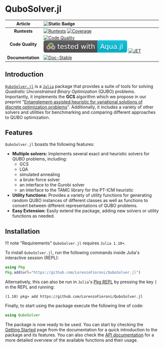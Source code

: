 # QuboSolver.jl

| **Article**       | ![Static Badge](https://img.shields.io/badge/DOI-10.48550%2FarXiv.2501.09078-blue?style=flat&logo=arXiv&link=https%3A%2F%2Fdoi.org%2F10.48550%2FarXiv.2501.09078) |
|:-----------------:|:-------------|
| **Runtests**      | [![Runtests][runtests-img]][runtests-url] [![Coverage][codecov-img]][codecov-url] |
| **Code Quality**  | [![Code Quality][code-quality-img]][code-quality-url] [![Aqua QA][aqua-img]][aqua-url] [![JET][jet-img]][jet-url] |
| **Documentation** | [![Doc-Stable][docs-stable-img]][docs-stable-url] |


[runtests-img]: https://github.com/LorenzoFioroni/QuboSolver.jl/actions/workflows/CI.yml/badge.svg?branch=main
[runtests-url]: https://github.com/LorenzoFioroni/QuboSolver.jl/actions/workflows/CI.yml?query=branch%3Amain

[codecov-img]: https://codecov.io/gh/LorenzoFioroni/QuboSolver.jl/branch/main/graph/badge.svg
[codecov-url]: https://codecov.io/gh/LorenzoFioroni/QuboSolver.jl

[code-quality-img]: https://github.com/LorenzoFioroni/QuboSolver.jl/actions/workflows/Code-Quality.yml/badge.svg 
[code-quality-url]: https://github.com/LorenzoFioroni/QuboSolver.jl/actions/workflows/Code-Quality.yml

[aqua-img]: https://raw.githubusercontent.com/JuliaTesting/Aqua.jl/master/badge.svg
[aqua-url]: https://github.com/JuliaTesting/Aqua.jl

[jet-img]: https://img.shields.io/badge/%F0%9F%9B%A9%EF%B8%8F_tested_with-JET.jl-233f9a
[jet-url]: https://github.com/aviatesk/JET.jl

[docs-stable-img]: https://img.shields.io/badge/docs-stable-blue.svg
[docs-stable-url]: https://lorenzofioroni.github.io/QuboSolver.jl/dev/

## Introduction

[`QuboSolver.jl`](https://github.com/LorenzoFioroni/QuboSolver.jl) is a [`Julia`](https://julialang.org/) package that provides a suite of tools for solving _Quadratic Unconstrained Binary Optimization_ (QUBO) problems. Importantly, it implements the __GCS__ algorithm which we propose in our preprint "[Entanglement-assisted heuristic for variational solutions of discrete optimization problems](https://arxiv.org/abs/2501.09078)". Additionally, it includes a variety of other solvers and utilities for benchmarking and comparing different approaches to QUBO optimization. 

## Features

`QuboSolver.jl` boasts the following features:

- **Multiple solvers:** Implements several exact and heuristic solvers for QUBO problems, including:
    - GCS
    - LQA
    - simulated annealing
    - a brute-force solver
    - an interface to the Gurobi solver
    - an interface to the TAMC library for the PT-ICM heuristic
- **Utility functions:** Provides a variety of utility functions for generating random QUBO instances of different classes as well as functions to convert between different representations of QUBO problems.
- **Easy Extension:** Easily extend the package, adding new solvers or utility functions as needed.

## Installation
    
!!! note "Requirements"
    `QuboSolver.jl` requires `Julia 1.10+`.

To install `QuboSolver.jl`, run the following commands inside Julia's interactive session (REPL):
```julia
using Pkg
Pkg.add(url="https://github.com/LorenzoFioroni/QuboSolver.jl")
```
Alternatively, this can also be run in `Julia`'s [Pkg REPL](https://julialang.github.io/Pkg.jl/v1/getting-started/) by pressing the key `]` in the REPL and running:
```julia-repl
(1.10) pkg> add https://github.com/LorenzoFioroni/QuboSolver.jl
```
Finally, to start using the package execute the following line of code:
```julia
using QuboSolver
```

The package is now ready to be used. You can start by checking the [Getting Started](https://lorenzofioroni.github.io/QuboSolver.jl/dev/getting_started) page from the documentation for a quick introduction to the package and its features.
You can also check the [API documentation](https://lorenzofioroni.github.io/QuboSolver.jl/dev/resources/api) for a more detailed overview of the available functions and their usage.

